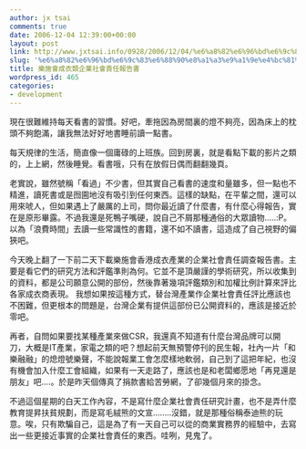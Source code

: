 ```yaml
---
author: jx tsai
comments: true
date: 2006-12-04 12:39:00+00:00
layout: post
link: http://www.jxtsai.info/0928/2006/12/04/%e6%a8%82%e6%96%bd%e6%9c%83%e6%88%90%e8%a1%a3%e9%a1%9e%e4%bc%81%e6%a5%ad%e7%a4%be%e6%9c%83%e8%b2%ac%e4%bb%bb%e5%a0%b1%e5%91%8a%e6%9b%b8/
slug: '%e6%a8%82%e6%96%bd%e6%9c%83%e6%88%90%e8%a1%a3%e9%a1%9e%e4%bc%81%e6%a5%ad%e7%a4%be%e6%9c%83%e8%b2%ac%e4%bb%bb%e5%a0%b1%e5%91%8a%e6%9b%b8'
title: 樂施會成衣類企業社會責任報告書
wordpress_id: 465
categories:
- development
---
```


現在很難維持每天看書的習慣。好吧，牽拖因為房間裏的燈不夠亮，因為床上的枕頭不夠飽滿，讓我無法好好地書睡前讀一點書。

每天規律的生活，簡直像一個庸碌的上班族。回到房裏，就是看點下載的影片之類的，上上網，然後睡覺。看書哦，只有在放假日偶而翻翻幾頁。

老實說，雖然號稱「看過」不少書，但其實自己看書的速度和量雖多，但一點也不精進，讀死書或是囫圇地沒有吸引到任何東西。這樣的缺點，在平輩之間，還可以用來唬人，但如果遇上了嚴厲的上司，問你最近讀了什麼書，有什麼心得報告，實在是原形畢露。不過我還是死鴨子嘴硬，說自己不屑那種通俗的大眾讀物.....:P。以為「浪費時間」去讀一些常識性的書籍，還不如不讀書，這造成了自己視野的偏狹吧。

今天晚上翻了一下前二天下載樂施會香港成衣產業的企業社會責任調查報告書。主要是看它們的研究方法和評鑑準則為何。它並不是頂嚴謹的學術研究，所以收集到的資料，都是公司願意公開的部份，然後靠著幾項評鑑類別和加權比例計算來評比各家成衣商表現。 我想如果按這種方式，替台灣產業作企業社會責任評比應該也不困難，但更根本的問題是，台灣企業有提供這部份已公開資料的，應該是接近於零吧。

再者，自問如果要找某種產業來做CSR，我還真不知道有什麼台灣品牌可以開刀，大概是IT產業，家電之類的吧？想起前天無預警停刊的民生報，社內一片「和樂融融」的熄燈號樂聲，不能說報業工會怎麼樣地軟弱，自己到了這把年紀，也沒有機會加入什麼工會組織，如果有一天走路了，應該也是和老闆鄉愿地「再見還是朋友」吧....。於是昨天個傳真了捐款書給苦勞網，了卻幾個月來的掛念。

不過這個星期的白天工作內容，不是寫什麼企業社會責任研究計畫，也不是弄什麼教育提昇扶貧規劃，而是寫毛絨熊的文宣........沒錯，就是那種俗稱泰迪熊的玩意。唉，只有欺騙自己，這是為了有一天自己可以從的商業實務界的經驗中，去寫出一些更接近事實的企業社會責任的東西。哇咧，見鬼了。
